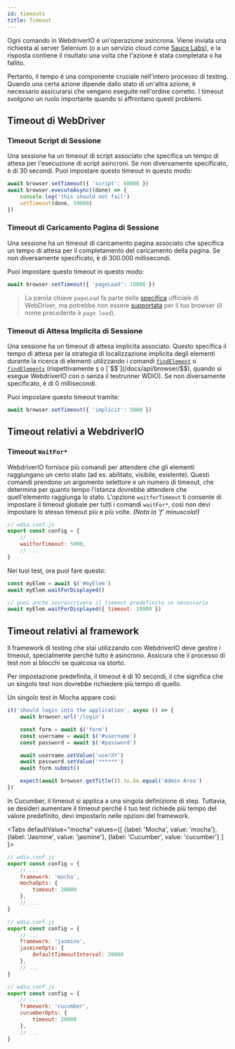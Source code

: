 ```yaml
---
id: timeouts
title: Timeout
---
```


Ogni comando in WebdriverIO è un'operazione asincrona. Viene inviata una richiesta al server Selenium (o a un servizio cloud come [Sauce Labs](https://saucelabs.com)), e la risposta contiene il risultato una volta che l'azione è stata completata o ha fallito.

Pertanto, il tempo è una componente cruciale nell'intero processo di testing. Quando una certa azione dipende dallo stato di un'altra azione, è necessario assicurarsi che vengano eseguite nell'ordine corretto. I timeout svolgono un ruolo importante quando si affrontano questi problemi.

<LiteYouTubeEmbed
    id="5oI37h4qxEw"
    title="Timeouts"
/>

## Timeout di WebDriver

### Timeout Script di Sessione

Una sessione ha un timeout di script associato che specifica un tempo di attesa per l'esecuzione di script asincroni. Se non diversamente specificato, è di 30 secondi. Puoi impostare questo timeout in questo modo:

```js
await browser.setTimeout({ 'script': 60000 })
await browser.executeAsync((done) => {
    console.log('this should not fail')
    setTimeout(done, 59000)
})
```

### Timeout di Caricamento Pagina di Sessione

Una sessione ha un timeout di caricamento pagina associato che specifica un tempo di attesa per il completamento del caricamento della pagina. Se non diversamente specificato, è di 300.000 millisecondi.

Puoi impostare questo timeout in questo modo:

```js
await browser.setTimeout({ 'pageLoad': 10000 })
```

> La parola chiave `pageLoad` fa parte della [specifica](https://www.w3.org/TR/webdriver/#set-timeouts) ufficiale di WebDriver, ma potrebbe non essere [supportata](https://github.com/seleniumhq/selenium-google-code-issue-archive/issues/687) per il tuo browser (il nome precedente è `page load`).

### Timeout di Attesa Implicita di Sessione

Una sessione ha un timeout di attesa implicita associato. Questo specifica il tempo di attesa per la strategia di localizzazione implicita degli elementi durante la ricerca di elementi utilizzando i comandi [`findElement`](/docs/api/webdriver#findelement) o [`findElements`](/docs/api/webdriver#findelements) (rispettivamente [`$`](/docs/api/browser/$) o [`$$`](/docs/api/browser/$$), quando si esegue WebdriverIO con o senza il testrunner WDIO). Se non diversamente specificato, è di 0 millisecondi.

Puoi impostare questo timeout tramite:

```js
await browser.setTimeout({ 'implicit': 5000 })
```

## Timeout relativi a WebdriverIO

### Timeout `WaitFor*`

WebdriverIO fornisce più comandi per attendere che gli elementi raggiungano un certo stato (ad es. abilitato, visibile, esistente). Questi comandi prendono un argomento selettore e un numero di timeout, che determina per quanto tempo l'istanza dovrebbe attendere che quell'elemento raggiunga lo stato. L'opzione `waitforTimeout` ti consente di impostare il timeout globale per tutti i comandi `waitFor*`, così non devi impostare lo stesso timeout più e più volte. _(Nota la 'f' minuscola!)_

```js
// wdio.conf.js
export const config = {
    // ...
    waitforTimeout: 5000,
    // ...
}
```

Nei tuoi test, ora puoi fare questo:

```js
const myElem = await $('#myElem')
await myElem.waitForDisplayed()

// puoi anche sovrascrivere il timeout predefinito se necessario
await myElem.waitForDisplayed({ timeout: 10000 })
```

## Timeout relativi al framework

Il framework di testing che stai utilizzando con WebdriverIO deve gestire i timeout, specialmente perché tutto è asincrono. Assicura che il processo di test non si blocchi se qualcosa va storto.

Per impostazione predefinita, il timeout è di 10 secondi, il che significa che un singolo test non dovrebbe richiedere più tempo di quello.

Un singolo test in Mocha appare così:

```js
it('should login into the application', async () => {
    await browser.url('/login')

    const form = await $('form')
    const username = await $('#username')
    const password = await $('#password')

    await username.setValue('userXY')
    await password.setValue('******')
    await form.submit()

    expect(await browser.getTitle()).to.be.equal('Admin Area')
})
```

In Cucumber, il timeout si applica a una singola definizione di step. Tuttavia, se desideri aumentare il timeout perché il tuo test richiede più tempo del valore predefinito, devi impostarlo nelle opzioni del framework.

<Tabs
  defaultValue="mocha"
  values={[
    {label: 'Mocha', value: 'mocha'},
    {label: 'Jasmine', value: 'jasmine'},
    {label: 'Cucumber', value: 'cucumber'}
  ]
}>
<TabItem value="mocha">

```js
// wdio.conf.js
export const config = {
    // ...
    framework: 'mocha',
    mochaOpts: {
        timeout: 20000
    },
    // ...
}
```

</TabItem>
<TabItem value="jasmine">

```js
// wdio.conf.js
export const config = {
    // ...
    framework: 'jasmine',
    jasmineOpts: {
        defaultTimeoutInterval: 20000
    },
    // ...
}
```

</TabItem>
<TabItem value="cucumber">

```js
// wdio.conf.js
export const config = {
    // ...
    framework: 'cucumber',
    cucumberOpts: {
        timeout: 20000
    },
    // ...
}
```

</TabItem>
</Tabs>